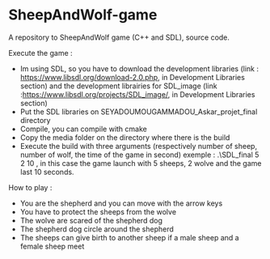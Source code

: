 # SheepAndWolf-game
A repository to SheepAndWolf game (C++ and SDL), source code.

Execute the game :
- Im using SDL, so you have to download the development libraries (link : https://www.libsdl.org/download-2.0.php, in Development Libraries section) and the development librairies for SDL_image (link :https://www.libsdl.org/projects/SDL_image/, in Development Libraries section)
- Put the SDL libraries on SEYADOUMOUGAMMADOU_Askar_projet_final directory
- Compile, you can compile with cmake
- Copy the media folder on the directory where there is the build
- Execute the build with three arguments (respectively number of sheep, number of wolf, the time of the game in second) exemple : .\SDL_final 5 2 10 , in this case the game launch   with 5 sheeps, 2 wolve and the game last 10 seconds.

How to play :
- You are the shepherd and you can move with the arrow keys
- You have to protect the sheeps from the wolve
- The wolve are scared of the shepherd dog
- The shepherd dog circle around the shepherd
- The sheeps can give birth to another sheep if a male sheep and a female sheep meet
